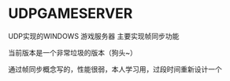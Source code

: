 # UDPGAMESERVER
UDP实现的WINDOWS 游戏服务器 主要实现帧同步功能

当前版本是一个非常垃圾的版本（狗头~）

通过帧同步概念写的，性能很弱，本人学习用，过段时间重新设计一个



